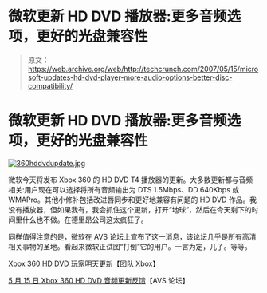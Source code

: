 # 微软更新 HD DVD 播放器:更多音频选项，更好的光盘兼容性

> 原文：<https://web.archive.org/web/http://techcrunch.com/2007/05/15/microsoft-updates-hd-dvd-player-more-audio-options-better-disc-compatibility/>

# 微软更新 HD DVD 播放器:更多音频选项，更好的光盘兼容性

[![360hddvdupdate.jpg](img/812297456b2c7033f5081610a4e37054.png)](https://web.archive.org/web/20210302203525/https://beta.techcrunch.com/wp-content/uploads/2007/05/360hddvdupdate.jpg "360hddvdupdate.jpg")

微软今天将发布 Xbox 360 的 HD DVD T4 播放器的更新。大多数更新都与音频相关:用户现在可以选择将所有音频输出为 DTS 1.5Mbps、DD 640Kbps 或 WMAPro。其他小修补包括改进唇同步和更好地兼容有问题的 HD DVD 作品。我没有播放器，但如果我有，我会抓住这个更新，打开“地球”，然后在今天剩下的时间里什么也不做。在德里昂公司这太疯狂了。

同样值得注意的是，微软在 AVS 论坛上宣布了这一消息，该论坛几乎是所有高清相关事物的圣地。看起来微软正试图“打倒”它的用户。一言为定，儿子。等等。

[Xbox 360 HD DVD 玩家明天更新](https://web.archive.org/web/20210302203525/http://news.teamxbox.com/xbox/13497/Xbox-360-HD-DVD-Player-Update-Tomorrow/)【团队 Xbox】

[5 月 15 日 Xbox 360 HD DVD 音频更新反馈](https://web.archive.org/web/20210302203525/http://www.avsforum.com/avs-vb/showthread.php?t=847397)【AVS 论坛】